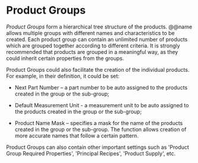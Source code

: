# Product Groups 

*Product Groups* form a hierarchical tree structure of the products. @@name allows multiple groups with different names and characteristics to be created. Each product group can contain an unlimited number of products which are grouped together according to different criteria. It is strongly recommended that products are grouped in a meaningful way, as they could inherit certain properties from the groups. 

Product Groups could also facilitate the creation of the individual products. For example, in their definition, it could be set: 

- Next Part Number – a part number to be auto assigned to the products created in the group or the sub-group; 

- Default Measurement Unit - a measurement unit to be auto assigned to the products created in the group or the sub-group; 

- Product Name Mask – specifies a mask for the name of the products created in the group or the sub-group. The function allows creation of more accurate names that follow a certain pattern. 

Product Groups can also contain other important settings such as 'Product Group Required Properties', 'Principal Recipes', 'Product Supply', etc.

